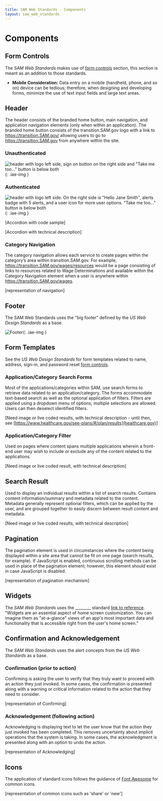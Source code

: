 ```yaml
---
title: SAM Web Standards - Components
layout: sam_web_standards
---
```


# Components

## Form Controls

The *SAM Web Standards* makes use of [form controls](https://playbook.cio.gov/designstandards/form-controls/) section, this section is meant as an addition to those standards.

- **Mobile Consideration:** Data entry on a mobile (handheld, phone, and so on) device can be tedious; therefore, when designing and developing forms, minimize the use of text input fields and large text areas.

## Header

The header consists of the branded home button, main navigation, and application navigation elements (only when within an application). The branded home button consists of the transition.SAM.gov logo with a link to https://transition.SAM.gov/ allowing users to go to https://transition.SAM.gov from anywhere within the site.

### Unauthenticated

![header with logo left side, sign on button on the right side and "Take me too..." button is below both]( {{site.baseurl}}/assets/img/components/unauthenticated_header.png "Unauthenticated Header"){: .iae-img }

### Authenticated

![header with logo left side. On the right side is "Hello Jane Smith", alerts badge with 5 alerts, and a user icon for more user options. "Take me too..." button is below both]( {{site.baseurl}}/assets/img/components/authenticated_header.png "Authenticated Header"){: .iae-img }

[Accordion with code sample]

[Accordion with technical description]

### Category Navigation

The category navigation allows each service to create pages within the category’s area within transition.SAM.gov. For example, https://transition.SAM.gov/wages/resources would be a page consisting of links to resources related to Wage Determinations and available within the Category Navigation element when a user is anywhere within https://transition.SAM.gov/wages.

[representation of navigation]

## Footer

The SAM Web Standards uses the "big footer" defined by the *US Web Design Standards* as a base.

![]( {{site.baseurl}}/assets/img/components/footer.png "Footer"){: .iae-img }

## Form Templates

See the *US Web Design Standards* for form templates related to name, address, sign-in, and password reset [form controls](https://playbook.cio.gov/designstandards/form-controls/).

### Application/Category Search Forms

Most of the applications/categories within SAM, use search forms to retrieve data related to an application/category. The forms accommodate text-based search as well as the optional application of filters. Filters are applied using a dropdown menu of options; multiple selections are allowed. Users can then deselect identified filters.

[Need image or live coded results, with technical description - until then, see [https://www.healthcare.gov/see-plans/#/plan/results](healthcare.gov)]

### Application/Category Filter

Used on pages where content spans multiple applications wherein a front-end user may wish to include or exclude any of the content related to the applications.

[Need image or live coded result, with technical description]

## Search Result

Used to display an individual results within a list of search results. Contains content information/summary and metadata related to the content. Metadata generally represent optional filters, which can be applied by the user, and are grouped together to easily discern between result content and metadata.

[Need image or live coded results, with technical description]

## Pagination

The pagination element is used in circumstances where the content being displayed within a site area that cannot be fit on one page (search results, for example). If JavaScript is enabled, continuous scrolling methods can be used in place of the pagination element; however, this element should exist in case JavaScript is disabled.

[representation of pagination mechanism]

## Widgets

The *SAM Web Standards* uses the ________ standard [link to reference](). "Widgets are an essential aspect of home screen customization. You can imagine them as "at-a-glance" views of an app's most important data and functionality that is accessible right from the user's home screen."

## Confirmation and Acknowledgement

The *SAM Web Standards* uses the alert concepts from the *US Web Standards* as a base.

### Confirmation (prior to action)

Confirming is asking the user to verify that they truly want to proceed with an action they just invoked. In some cases, the confirmation is presented along with a warning or critical information related to the action that they need to consider.

[representation of Confirming]        

### Acknowledgement (following action)

Acknowledging is displaying text to let the user know that the action they just invoked has been completed. This removes uncertainty about implicit operations that the system is taking. In some cases, the acknowledgment is presented along with an option to undo the action.

[representation of Acknowledging]

## Icons

The application of standard icons follows the guidance of [Font Awesome](https://fortawesome.github.io/Font-Awesome/icons/) for common icons.

[representation of common icons such as 'share' or 'new']